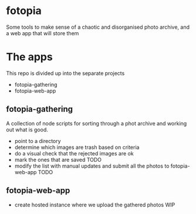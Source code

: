 # fotopia
Some tools to make sense of a chaotic and disorganised photo archive, and a web app that will store them

# The apps
This repo is divided up into the separate projects
- fotopia-gathering
- fotopia-web-app

## fotopia-gathering
A collection of node scripts for sorting through a phot archive and working out what is good.

- point to a directory
- determine which images are trash based on criteria
- do a visual check that the rejected images are ok 
- mark the ones that are saved TODO
- modify the list with manual updates and submit all the photos to fotopia-web-app TODO

## fotopia-web-app
- create hosted instance where we upload the gathered photos WIP
